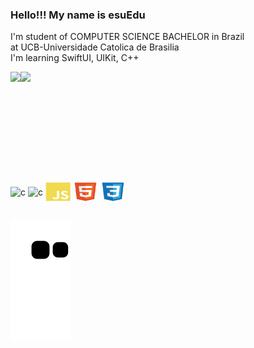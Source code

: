 ### Hello!!! My name is esuEdu
I'm student of COMPUTER SCIENCE BACHELOR in Brazil<br/>
at UCB-Universidade Catolica de Brasilia<br/>
I'm learning SwiftUI, UIKit, C++

<div>
  <a href="https://github.com/esuEdu" style="display: flex;">
    <img height="160em" src="https://github-readme-stats.vercel.app/api?username=esuEdu&show_icons=true&theme=radical&include_all_commits=true&count_private=true"/>
    <img height="160em" src="https://github-readme-stats.vercel.app/api/top-langs/?username=esuEdu&layout=compact&langs_count=16&theme=radical"/>
  </a>
</div>

<div style="display: inline_block"><br>
  <img align="center" alt="c" height="30" width="40" src="https://raw.githubusercontent.com/gilbarbara/logos/f4c8e8b933aa80ce83b6d6d387e016bf4cb4e376/logos/c.svg">
  <img align="center" alt="c" height="30" width="40" src="https://raw.githubusercontent.com/gilbarbara/logos/f4c8e8b933aa80ce83b6d6d387e016bf4cb4e376/logos/c-plusplus.svg">
  <img align="center" alt="js" height="30" width="40" src="https://raw.githubusercontent.com/devicons/devicon/master/icons/javascript/javascript-plain.svg">
  <img align="center" alt="HTML" height="30" width="40" src="https://raw.githubusercontent.com/devicons/devicon/master/icons/html5/html5-original.svg">
  <img align="center" alt="CSS" height="30" width="40" src="https://raw.githubusercontent.com/devicons/devicon/master/icons/css3/css3-original.svg">
  </div>
   
  ##
 
<div> 

![Snake animation](https://github.com/esuEdu/esuEdu/blob/output/github-contribution-grid-snake.svg)
 
</div>
